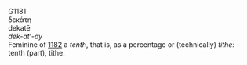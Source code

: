 <body>
  <p>G1181<br>  δεκάτη  <br> dekatē  <br><i>dek-at‘-ay </i><br>Feminine of <a href="g1182.htm">1182</a>  a <i>tenth</i>, that is, as a percentage or (technically) <i>tithe:</i> - tenth (part), tithe.<br></p>
 </body>